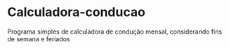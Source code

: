 # Calculadora-conducao

Programa simples de calculadora de condução mensal, considerando fins de semana e feriados
